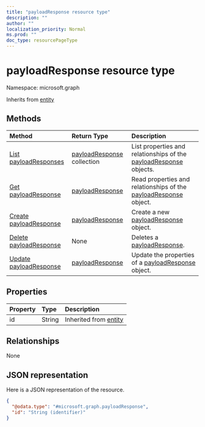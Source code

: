 ```yaml
---
title: "payloadResponse resource type"
description: ""
author: ""
localization_priority: Normal
ms.prod: ""
doc_type: resourcePageType
---
```


# payloadResponse resource type


Namespace: microsoft.graph




Inherits from [entity](../resources/entity.md)

## Methods
|Method|Return Type|Description|
|:---|:---|:---|
|[List payloadResponses](../api/payloadresponse-list.md)|[payloadResponse](../resources/payloadresponse.md) collection|List properties and relationships of the [payloadResponse](../resources/payloadresponse.md) objects.|
|[Get payloadResponse](../api/payloadresponse-get.md)|[payloadResponse](../resources/payloadresponse.md)|Read properties and relationships of the [payloadResponse](../resources/payloadresponse.md) object.|
|[Create payloadResponse](../api/payloadresponse-post-payloadresponse.md)|[payloadResponse](../resources/payloadresponse.md)|Create a new [payloadResponse](../resources/payloadresponse.md) object.|
|[Delete payloadResponse](../api/payloadresponse-delete.md)|None|Deletes a [payloadResponse](../resources/payloadresponse.md).|
|[Update payloadResponse](../api/payloadresponse-update.md)|[payloadResponse](../resources/payloadresponse.md)|Update the properties of a [payloadResponse](../resources/payloadresponse.md) object.|

## Properties
|Property|Type|Description|
|:---|:---|:---|
|id|String| Inherited from [entity](../resources/entity.md)|

## Relationships
None

## JSON representation
Here is a JSON representation of the resource.
<!-- {
  "blockType": "resource",
  "keyProperty": "id",
  "@odata.type": "microsoft.graph.payloadResponse",
  "baseType": "microsoft.graph.entity",
  "openType": true
}
-->
``` json
{
  "@odata.type": "#microsoft.graph.payloadResponse",
  "id": "String (identifier)"
}
```

